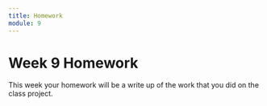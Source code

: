 ```yaml
---
title: Homework
module: 9
---
```


# Week 9 Homework <br />


This week your homework will be a write up of the work that you did on the class project.

